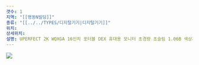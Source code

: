 ```yaml
---
갯수: 1
지역: "[[명동N빌딩]]"
종류: "[[../../TYPES/디지털기기|디지털기기]]"
위치: 
상세위치: 
설명: UPERFECT 2K WQXGA 16인치 포터블 DEX 휴대용 모니터 초경량 초슬림 1.06B 색상지원 160G01 / 2023.10.29 주문 / 2024.08.17 파견
---
```

![](http://192.168.50.22/images/240817_IMG_0100.jpg)